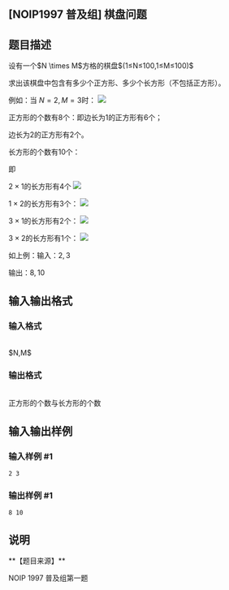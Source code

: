 <article>
<h1>[NOIP1997 普及组] 棋盘问题</h1>
<h2>题目描述</h2>
<div>设有一个$N \times M$方格的棋盘$(1≤N≤100,1≤M≤100)$

求出该棋盘中包含有多少个正方形、多少个长方形（不包括正方形）。

例如：当 $N=2, M=3$时：  ![](https://cdn.luogu.com.cn/upload/pic/310.png)

   
正方形的个数有$8$个：即边长为$1$的正方形有$6$个；

边长为$2$的正方形有$2$个。

长方形的个数有$10$个：

即  

$2 \times 1$的长方形有$4$个  ![](https://cdn.luogu.com.cn/upload/pic/311.png)

$1 \times 2$的长方形有$3$个： ![](https://cdn.luogu.com.cn/upload/pic/312.png)

$3 \times 1$的长方形有$2$个： ![](https://cdn.luogu.com.cn/upload/pic/313.png)

$3 \times 2$的长方形有$1$个： ![](https://cdn.luogu.com.cn/upload/pic/314.png)

如上例：输入：$2,3$

输出：$8,10$
</div>
<h2>输入输出格式</h2>
<h3>输入格式</h3>
<br/>
<div>$N,M$</div>
<h3>输出格式</h3>
<br/>
<div>正方形的个数与长方形的个数
</div>
<h2>输入输出样例</h2>
<h3>输入样例 #1</h3>
<pre><code>2 3</code></pre>
<h3>输出样例 #1</h3>
<pre><code>8 10</code></pre>
<h2>说明</h2>
<div>**【题目来源】**

NOIP 1997 普及组第一题</div>
</article>